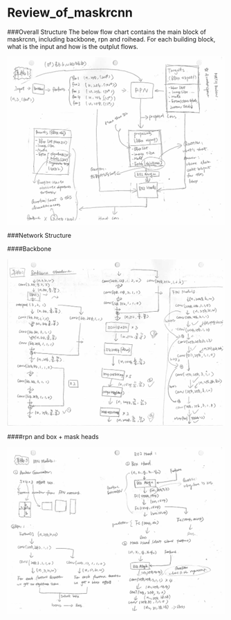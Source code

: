 # Review_of_maskrcnn

###Overall Structure
The below flow chart contains the main block of maskrcnn, including backbone, rpn and roihead. For each building block, what is the input and how is the outplut flows.

![alt text](https://github.com/MaureenZOU/Review_of_maskrcnn/blob/master/Building_block.png)

###Network Structure

####Backbone

![alt text](https://github.com/MaureenZOU/Review_of_maskrcnn/blob/master/backbone.png)

####rpn and box + mask heads

![alt text](https://github.com/MaureenZOU/Review_of_maskrcnn/blob/master/rpn_head.png)

